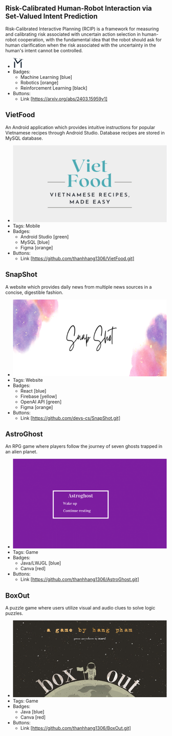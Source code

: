 ## Risk-Calibrated Human-Robot Interaction via Set-Valued Intent Prediction
Risk-Calibrated Interactive Planning (RCIP) is a framework  for measuring and calibrating risk associated with uncertain action selection in human-robot cooperation, with the fundamental idea that the robot should ask for human clarification when the risk associated with the uncertainty in the human's intent cannot be controlled.
- ![600x300](/assets/logo/irom.png)
- Badges: 
  - Machine Learning [blue]
  - Robotics [orange]
  - Reinforcement Learning [black]
- Buttons: 
  - Link [https://arxiv.org/abs/2403.15959v1]

## VietFood
An Android application which provides intuitive instructions for popular Vietnamese recipes through Android Studio. Database recipes are stored in MySQL database. 
- ![600x300](/assets/logo/vietfood.png)
- Tags: Mobile
- Badges:
  - Android Studio [green]
  - MySQL [blue]
  - Figma [orange]
- Buttons:
  - Link [https://github.com/thanhhang1306/VietFood.git]

## SnapShot
A website which provides daily news from multiple news sources in a concise, digestible fashion.
- ![600x300](/assets/logo/snap_shot.png)
- Tags: Website
- Badges:
  - React [blue]
  - Firebase [yellow]
  - OpenAI API [green]
  - Figma [orange]
- Buttons:
  - Link [https://github.com/devs-cs/SnapShot.git]

## AstroGhost
An RPG game where players follow the journey of seven ghosts trapped in an alien planet. 
- ![600x300](/assets/logo/astro_ghost.gif)
- Tags: Game
- Badges:
  - Java/LWJGL [blue]
  - Canva [red]
- Buttons:
  - Link [https://github.com/thanhhang1306/AstroGhost.git]

## BoxOut
A puzzle game where users utilize visual and audio clues to solve logic puzzles.
- ![600x300](/assets/logo/box_out.png)
- Tags: Game
- Badges:
  - Java [blue]
  - Canva [red]
- Buttons:
  - Link [https://github.com/thanhhang1306/BoxOut.git]